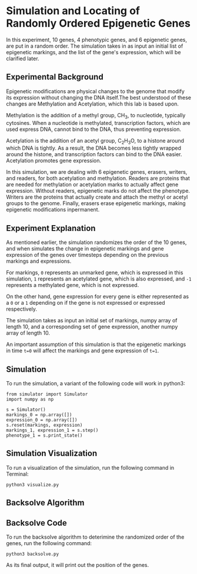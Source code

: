 # Simulation and Locating of Randomly Ordered Epigenetic Genes

In this experiment, 10 genes, 4 phenotypic genes, and 6 epigenetic genes, are put in a random order. The simulation takes in as input an initial list of epigenetic markings, and the list of the gene's expression, which will be clarified later.

## Experimental Background

Epigenetic modifications are physical changes to the genome that modify its expression without changing the DNA itself.The best understood of these changes are Methylation and Acetylation, which this lab is based upon. 

Methylation is the addition of a methyl group, CH<sub>3</sub>, to nucleotide, typically cytosines. When a nucleotide is methylated, transcription factors, which are used express DNA, cannot bind to the DNA, thus preventing expression.

Acetylation is the addition of an acetyl group, C<sub>2</sub>H<sub>3</sub>O, to a histone around which DNA is tightly. As a result, the DNA becomes less tightly wrapped around the histone, and transcription factors can bind to the DNA easier. Acetylation promotes gene expression.

In this simulation, we are dealing with 6 epigenetic genes, erasers, writers, and readers, for both acetylation and methylation. Readers are proteins that are needed for methylation or acetylation marks to actually affect gene expression. Without readers, epigenetic marks do not affect the phenotype. Writers are the proteins that actually create and attach the methyl or acetyl groups to the genome. Finally, erasers erase epigenetic markings, making epigenetic modifications inpermanent.

## Experiment Explanation
As mentioned earlier, the simulation randomizes the order of the 10 genes, and when simulates the change in epigenetic markings and gene expression of the genes over timesteps depending on the previous markings and expressions. 

For markings, `0` represents an unmarked gene, which is expressed in this simulation, `1` represents an acetylated gene, which is also expressed, and `-1` represents a methylated gene, which is not expressed. 

On the other hand, gene expression for every gene is either represented as a `0` or a `1` depending on if the gene is not expressed or expressed respectively.

The simulation takes as input an initial set of markings, numpy array of length 10, and a corresponding set of gene expression, another numpy array of length 10. 

An important assumption of this simulation is that the epigenetic markings in time `t=0` will affect the markings and gene expression of `t=1`. 

## Simulation

To run the simulation, a variant of the following code will work in python3:

    from simulator import Simulator
    import numpy as np

    s = Simulator()
    markings_0 = np.array([])
    expression_0 = np.array([])
    s.reset(markings, expression)
    markings_1, expression_1 = s.step()
    phenotype_1 = s.print_state()

## Simulation Visualization

To run a visualization of the simulation, run the following command in Terminal:

    python3 visualize.py

## Backsolve Algorithm

## Backsolve Code

To run the backsolve algorithm to deterimine the randomized order of the genes, run the following command:

    python3 backsolve.py

As its final output, it will print out the position of the genes.

